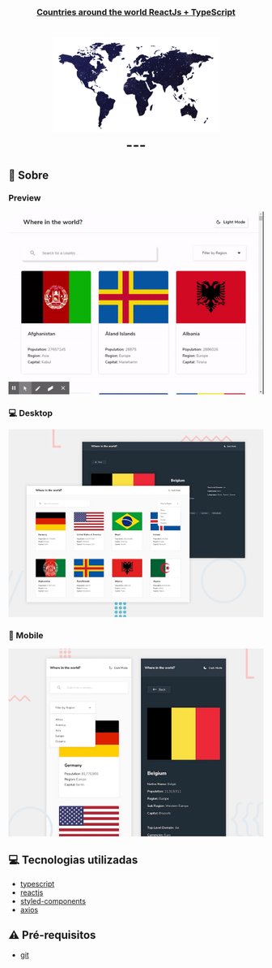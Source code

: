 <h3 align="center">
  <a href="https://cahmoraes.github.io/search_countries">Countries around the world ReactJs + TypeScript</a>
</h3>
<h1 align="center">
  <img alt="World Map" src="https://github.com/Cahmoraes/search_countries/blob/main/src/assets/examples/map.png" />
<br>
---

## :rocket: Sobre

### Preview
<img alt="Desktop" src="https://github.com/Cahmoraes/search_countries/blob/main/src/assets/examples/example.gif" />

### :computer: Desktop 
<img alt="Desktop" src="https://github.com/Cahmoraes/search_countries/blob/main/src/assets/examples/example-1.jpg" />

### :iphone: Mobile
<img alt="Mobile" src="https://github.com/Cahmoraes/search_countries/blob/main/src/assets/examples/example-mobile.jpg" />


## :computer: Tecnologias utilizadas

- [typescript](https://www.typescriptlang.org/)
- [reactjs](https://pt-br.reactjs.org/)
- [styled-components](https://styled-components.com/)
- [axios](https://github.com/axios/axios)

## :warning: Pré-requisitos

- [git](https://git-scm.com/)
